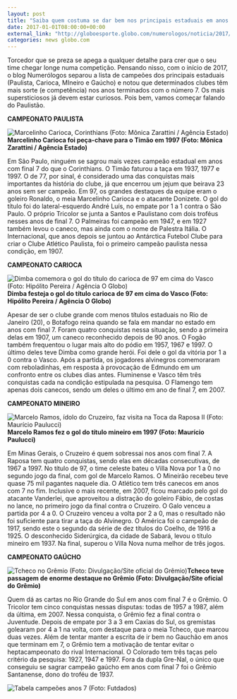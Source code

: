 ```yaml
---
layout: post
title: "Saiba quem costuma se dar bem nos principais estaduais em anos de final 7"
date: 2017-01-01T08:00:00+00:00
external_link: "http://globoesporte.globo.com/numerologos/noticia/2017/01/saiba-quem-costuma-se-dar-bem-nos-principais-estaduais-em-anos-de-final-7.html"
categories: news globo.com
---
```

Torcedor que se preza se apega a qualquer detalhe para crer que o seu time chegar longe numa competição. Pensando nisso, com o início de 2017, o blog Numerólogos separou a lista de campeões dos principais estaduais (Paulista, Carioca, MIneiro e Gaúcho) e notou que determinados clubes têm mais sorte (e competência) nos anos terminados com o número 7. Os mais supersticiosos já devem estar curiosos. Pois bem, vamos começar falando do Paulistão.

**CAMPEONATO PAULISTA**

 ![Marcelinho Carioca, Corinthians (Foto: Mônica Zarattini / Agência Estado)](http://s2.glbimg.com/WaRYLtAKupOg2A4oAA2L8cxhbEo=/0x7:300x236/300x230/s.glbimg.com/es/ge/f/original/2012/06/06/marcelinhocarioca_monica-zarattini-ae30.jpg "Marcelinho Carioca, Corinthians (Foto: Mônica Zarattini / Agência Estado)")**Marcelinho Carioca foi peça-chave para o Timão em 1997 (Foto: Mônica Zarattini / Agência Estado)**

Em São Paulo, ninguém se sagrou mais vezes campeão estadual em anos com final 7 do que o Corinthians. O Timão faturou a taça em 1937, 1977 e 1997. O de 77, por sinal, é considerado uma das conquistas mais importantes da história do clube, já que encerrou um jejum que beirava 23 anos sem ser campeão. Em 97, os grandes destaques da equipe eram o goleiro Ronaldo, o meia Marcelinho Carioca e o atacante Donizete. O gol do título foi do lateral-esquerdo André Luís, no empate por 1 a 1 contra o São Paulo. O próprio Tricolor se junta a Santos e Paulistano com dois troféus nesses anos de final 7. O Palmeiras foi campeão em 1947, e em 1927 também levou o caneco, mas ainda com o nome de Palestra Itália. O Internacional, que anos depois se juntou ao Antárctica Futebol Clube para criar o Clube Atlético Paulista, foi o primeiro campeão paulista nessa condição, em 1907. &nbsp;  
  
**CAMPEONATO CARIOCA**

 ![Dimba comemora o gol do título do carioca de 97 em cima do Vasco (Foto: Hipólito Pereira / Agência O Globo)](http://s2.glbimg.com/WsnhXr0_2mwrFXvEA4gv7mVJCkA=/0x0:1705x1308/300x230/s.glbimg.com/es/ge/f/original/2015/05/01/97-11185-01_1.jpg "Dimba comemora o gol do título do carioca de 97 em cima do Vasco (Foto: Hipólito Pereira / Agência O Globo)")**Dimba festeja o gol do título&nbsp;carioca de 97 em cima do Vasco (Foto: Hipólito Pereira / Agência O Globo)**

Apesar de ser o clube grande com menos títulos estaduais no Rio de Janeiro (20), o Botafogo reina quando se fala em mandar no estado em anos com final 7. Foram quatro conquistas nessa situação, sendo a primeira delas em 1907, um caneco reconhecido depois de 90 anos. O Fogão também frequentou o lugar mais alto do pódio em 1957, 1967 e 1997. O último deles teve Dimba como grande herói. Foi dele o gol da vitória por 1 a 0 contra o Vasco. Após a partida, os jogadores alvinegros comemoraram com reboladinhas, em resposta à provocação de Edmundo em um confronto entre os clubes dias antes. Fluminense e Vasco têm três conquistas cada na condição estipulada na pesquisa. O Flamengo tem apenas dois canecos, sendo um deles o último em ano de final 7, em 2007.&nbsp;  
  
**CAMPEONATO MINEIRO**

 ![Marcelo Ramos, ídolo do Cruzeiro, faz visita na Toca da Raposa II (Foto: Maurício Paulucci)](http://s2.glbimg.com/3dLRdh31SnvV64WZD5k2JCpEh-g=/661x114:1777x969/300x230/s.glbimg.com/es/ge/f/original/2016/04/29/dsc080341.jpg "Marcelo Ramos, ídolo do Cruzeiro, faz visita na Toca da Raposa II (Foto: Maurício Paulucci)")**Marcelo Ramos fez o gol do título mineiro em 1997 (Foto: Maurício Paulucci)**

Em Minas Gerais, o Cruzeiro é quem sobressai nos anos com final 7. A Raposa tem quatro conquistas, sendo elas em décadas consecutivas, de 1967 a 1997. No título de 97, o time celeste bateu o Villa Nova por 1 a 0 no segundo jogo da final, com gol de Marcelo Ramos. O Mineirão recebeu teve quase 75 mil pagantes naquele dia. O Atlético tem três canecos em anos com 7 no fim. Inclusive o mais recente, em 2007, ficou marcado pelo gol do atacante Vanderlei, que aproveitou a distração do goleiro Fábio, de costas no lance, no primeiro jogo da final contra o Cruzeiro. O Galo venceu a partida por 4 a 0. O Cruzeiro venceu a volta por 2 a 0, mas o resultado não foi suficiente para tirar a taça do Alvinegro. O América foi o campeão de 1917, sendo este o segundo da série de dez títulos do Coelho, de 1916 a 1925. O desconhecido Siderúrgica, da cidade de Sabará, levou o título mineiro em 1937. Na final, superou o Villa Nova numa melhor de três jogos.&nbsp;  
  
**CAMPEONATO GAÚCHO&nbsp;**

 ![Tcheco no Grêmio (Foto: Divulgação/Site oficial do Grêmio)](http://s2.glbimg.com/6IYpngUHCZVWJEXa0IcxYfozfro=/0x0:355x272/300x230/s.glbimg.com/es/ge/f/original/2012/07/18/tcheco_gremio_2.jpg "Tcheco no Grêmio (Foto: Divulgação/Site oficial do Grêmio)")**Tcheco teve passagem de enorme destaque no Grêmio (Foto: Divulgação/Site oficial do Grêmio)**

Quem dá as cartas no Rio Grande do Sul em anos com final 7 é o Grêmio. O Tricolor tem cinco conquistas nessas disputas: todas de 1957 a 1987, além da última, em 2007. Nessa conquista, o Grêmio fez a final contra o Juventude. Depois de empate por 3 a 3 em Caxias do Sul, os gremistas golearam por 4 a 1 na volta, com destaque para o meia Tcheco, que marcou duas vezes. Além de tentar manter a escrita de ir bem no Gauchão em anos que terminam em 7, o Grêmio tem a motivação de tentar evitar o heptacampeonato do rival Internacional. O Colorado tem três taças pelo critério da pesquisa: 1927, 1947 e 1997. Fora da dupla Gre-Nal, o único que conseguiu se sagrar campeão gaúcho em anos com final 7 foi o Grêmio Santanense, dono do troféu de 1937.

 ![Tabela campeões anos 7 (Foto: Futdados)](http://s2.glbimg.com/QZ47qomemcFmrOVNpRt_BOiOuwg=/0x0:690x439/690x439/s.glbimg.com/es/ge/f/original/2016/12/29/tabelacampeoes.png "Tabela campeões anos 7 (Foto: Futdados)")  

